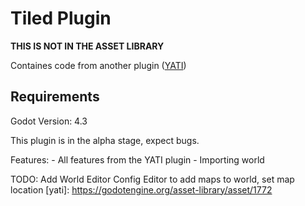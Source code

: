 # Tiled Plugin

**THIS IS NOT IN THE ASSET LIBRARY**

Containes code from another plugin ([YATI](https://godotengine.org/asset-library/asset/1772))

## Requirements
Godot Version: 4.3

This plugin is in the alpha stage, expect bugs.

Features:
	- All features from the YATI plugin
	- Importing world

TODO:
	Add World Editor
	Config Editor to add maps to world, set map location
[yati]: https://godotengine.org/asset-library/asset/1772
